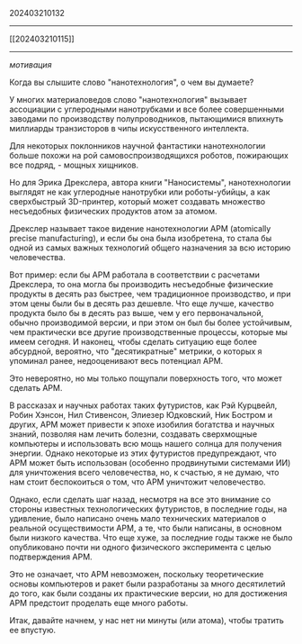 202403210132
***
[[202403210115]]
***
*мотивация*

Когда вы слышите слово "нанотехнология", о чем вы думаете?

У многих материаловедов слово "нанотехнология" вызывает ассоциации с углеродными нанотрубками и все более совершенными заводами по производству полупроводников, пытающимися впихнуть миллиарды транзисторов в чипы искусственного интеллекта.

Для некоторых поклонников научной фантастики нанотехнологии больше похожи на рой самовоспроизводящихся роботов, пожирающих все подряд, - мощных хищников.

Но для Эрика Дрекслера, автора книги "Наносистемы", нанотехнологии выглядят не как углеродные нанотрубки или роботы-убийцы, а как сверхбыстрый 3D-принтер, который может создавать множество несъедобных физических продуктов атом за атомом.

Дрекслер называет такое видение нанотехнологии APM (atomically precise manufacturing), и если бы она была изобретена, то стала бы одной из самых важных технологий общего назначения за всю историю человечества.

Вот пример: если бы APM работала в соответствии с расчетами Дрекслера, то она могла бы производить несъедобные физические продукты в десять раз быстрее, чем традиционное производство, и при этом цены были бы в десять раз дешевле. Что еще лучше, качество продукта было бы в десять раз выше, чем у его первоначальной, обычно производимой версии, и при этом он был бы более устойчивым, чем практически все другие производственные процессы, которые мы имеем сегодня. И наконец, чтобы сделать ситуацию еще более абсурдной, вероятно, что "десятикратные" метрики, о которых я упоминал ранее, недооценивают весь потенциал APM.

Это невероятно, но мы только пощупали поверхность того, что может сделать APM.

В рассказах и научных работах таких футуристов, как Рэй Курцвейл, Робин Хэнсон, Нил Стивенсон, Элиезер Юдковский, Ник Бостром и других, APM может привести к эпохе изобилия богатства и научных знаний, позволяя нам лечить болезни, создавать сверхмощные компьютеры и использовать всю мощь нашего солнца для получения энергии. Однако некоторые из этих футуристов предупреждают, что APM может быть использован (особенно продвинутыми системами ИИ) для уничтожения всего человечества, но, к счастью, я не думаю, что нам стоит беспокоиться о том, что APM уничтожит человечество.

Однако, если сделать шаг назад, несмотря на все это внимание со стороны известных технологических футуристов, в последние годы, на удивление, было написано очень мало технических материалов о реальной осуществимости APM, а те, что были написаны, в основном были низкого качества. Что еще хуже, за последние годы также не было опубликовано почти ни одного физического эксперимента с целью подтверждения APM.

Это не означает, что APM невозможен, поскольку теоретические основы компьютеров и ракет были разработаны за много десятилетий до того, как были созданы их практические версии, но для достижения APM предстоит проделать еще много работы.

Итак, давайте начнем, у нас нет ни минуты (или атома), чтобы тратить ее впустую.